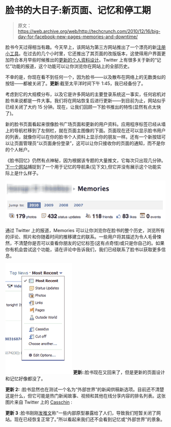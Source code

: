 # 脸书的大日子:新页面、记忆和停工期

> 原文：<https://web.archive.org/web/http://techcrunch.com/2010/12/16/big-day-for-facebook-new-pages-memories-and-downtime/>

脸书今天过得相当有趣。今天早上，该网站为第三方网站推出了一个漂亮的新[注册小工具](https://web.archive.org/web/20230222212444/http://developers.facebook.com/blog/post/440)。在过去的几个小时里，它还推出了其页面的改版版本，这使得用户界面更加符合本月早些时候推出的[更新的个人资料设计](https://web.archive.org/web/20230222212444/https://techcrunch.com/2010/12/05/new-facebook-profile/)。Twitter 上有很多关于新的“记忆”功能的报道，这个功能可以让你浏览你在网站上的全部历史。

不幸的是，你现在看不到任何一个，因为脸书——以及散布在网络上的无数类似的按钮——都被关闭了。**更新**:截至太平洋时间下午 1:45，我已经备份了。

考虑到它的大规模分布，以及它是许多网站的主要登录系统这一事实，任何宕机对脸书来说都是一件大事。我们将在网站恢复后进行更新——到目前为止，网站似乎已经关闭了大约 15 分钟。现在，让我们回顾一下脸书推出的特性(显然有点太快了)。

新的脸书页面看起来很像脸书广场页面和更新的用户资料。应用程序标签已经从墙上的导航栏移到了左侧栏，就在页面主图像的下面。页面现在还可以显示脸书用户的列表，就像你可以在你的脸书个人资料上显示你的朋友一样。还有一个新按钮可以让页面管理员“以页面身份登录”，这可以让你只接收你的页面的通知，而不是你的个人帐户。

《脸书回忆》仍然有点神秘，因为根据该专题的大量推文，它每次只出现几分钟。[下一个网站](https://web.archive.org/web/20230222212444/http://thenextweb.com/apps/2010/12/16/facebook-testing-memories-feature/)捕捉到了一个用于记忆的导航条(见下文),但它并没有展示这个功能实际上是什么样子。

![](img/147c34cb6f31e0420b1644cd1eb6b767.png)

通过 Twitter 上的报道，Memories 可以让你浏览你在脸书的整个历史，浏览所有的评论、照片和你随着时间的推移建立的联系。一些用户将其描述为令人毛骨悚然，不清楚你是否可以查看你朋友的记忆标签(这有点奇怪)或只是你自己的。如果你有机会尝试这个功能，请在评论中告诉我们，我们已经联系了脸书以获取更多信息。

![](img/318cba9400cc836b51f782b2baf7a99c.png)
**更新:**:脸书现在又回来了，但是更新的页面设计和记忆好像都没了。

**更新 2:** :脸书显然也在测试一个名为“外部世界”的新闻供稿新选项。目前还不清楚这是什么，但它可能是热门新闻故事、视频和其他在线分享内容的排名列表。这张图片来自 Twitter 上的 [Casschin](https://web.archive.org/web/20230222212444/http://twitter.com/casschin) :

**更新 3** :脸书刚刚[发推文](https://web.archive.org/web/20230222212444/http://twitter.com/facebook/status/15530919284703232)称“一些内部原型暴露给了人们，导致我们短暂关闭了网站。现在已经恢复正常了。”所以看起来我们还不会看到记忆或“外部世界”的景象。